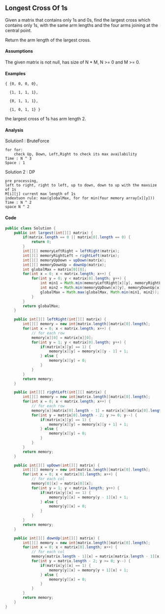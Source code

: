 ## Longest Cross Of 1s
Given a matrix that contains only 1s and 0s, find the largest cross which contains only 1s, with the same arm lengths and the four arms joining at the central point.

Return the arm length of the largest cross.

#### Assumptions

The given matrix is not null, has size of N * M, N >= 0 and M >= 0.
#### Examples

    { {0, 0, 0, 0},
    
      {1, 1, 1, 1},
    
      {0, 1, 1, 1},
    
      {1, 0, 1, 1} }

the largest cross of 1s has arm length 2.

#### Analysis
Solution1 : BruteForce 

    for for:
        check Up, Down, Left,Right to check its max availability
    Time : N ^ 3
    Space : 1
    
Solution 2 : DP

    pre processing, 
    left to right, right to left, up to down, down to up with the maxsize of 1s
    M[i][j] current max length of 1s
    indextuon rule: max(globalMax, for for min(four memory array[x][y]))
    Time : N ^ 2
    space N ^ 2
        

    
#### Code
```java
public class Solution {
    public int largest(int[][] matrix) {
        if(matrix.length == 0 || matrix[0].length == 0) {
            return 0;
        }
        int[][] memoryLeftRight = leftRight(matrix);
        int[][] memoryRightLeft = rightLeft(matrix);
        int[][] memoryUpDown = upDown(matrix);
        int[][] memoryDownUp = downUp(matrix);
        int globalMax = matrix[0][0];
        for(int x = 0; x < matrix.length; x++) {
            for(int y = 0; y < matrix[0].length; y++) {
                int min1 = Math.min(memoryLeftRight[x][y], memoryRightLeft[x][y]);
                int min2 = Math.min(memoryUpDown[x][y], memoryDownUp[x][y]);
                globalMax = Math.max(globalMax, Math.min(min1, min2));
            }
        }
        return globalMax;
    }

    public int[][] leftRight(int[][] matrix) {
        int[][] memory = new int[matrix.length][matrix[0].length];
        for(int x = 0; x < matrix.length; x++) {
            // for each row
            memory[x][0] = matrix[x][0];
            for(int y = 1; y < matrix[0].length; y++) {
                if(matrix[x][y] == 1) {
                    memory[x][y] = memory[x][y - 1] + 1;
                } else {
                    memory[x][y] = 0;
                }
            }
        }
        return memory;
    }

    public int[][] rightLeft(int[][] matrix) {
        int[][] memory = new int[matrix.length][matrix[0].length];
        for(int x = 0; x < matrix.length; x++) {
            // for each row
            memory[x][matrix[0].length - 1] = matrix[x][matrix[0].length - 1];
            for(int y = matrix[0].length - 2; y >= 0; y--) {
                if(matrix[x][y] == 1) {
                    memory[x][y] = memory[x][y + 1] + 1;
                } else {
                    memory[x][y] = 0;
                }
            }
        }
        return memory;
    }

    public int[][] upDown(int[][] matrix) {
        int[][] memory = new int[matrix.length][matrix[0].length];
        for(int x = 0; x < matrix[0].length; x++) {
            // for each col
            memory[0][x] = matrix[0][x];
            for(int y = 1; y < matrix.length; y++) {
            	if(matrix[y][x] == 1) {
                    memory[y][x] = memory[y - 1][x] + 1;
                } else {
                    memory[y][x] = 0;
                }
            }
        }
        return memory;
    }

    public int[][] downUp(int[][] matrix) {
        int[][] memory = new int[matrix.length][matrix[0].length];
        for(int x = 0; x < matrix[0].length; x++) {
            // for each col
            memory[matrix.length - 1][x] = matrix[matrix.length - 1][x];
            for(int y = matrix.length - 2; y >= 0; y--) {
            	if(matrix[y][x] == 1) {
                    memory[y][x] = memory[y + 1][x] + 1;
                } else {
                    memory[y][x] = 0;
                }
            }
        }
        return memory;
    }
}
```